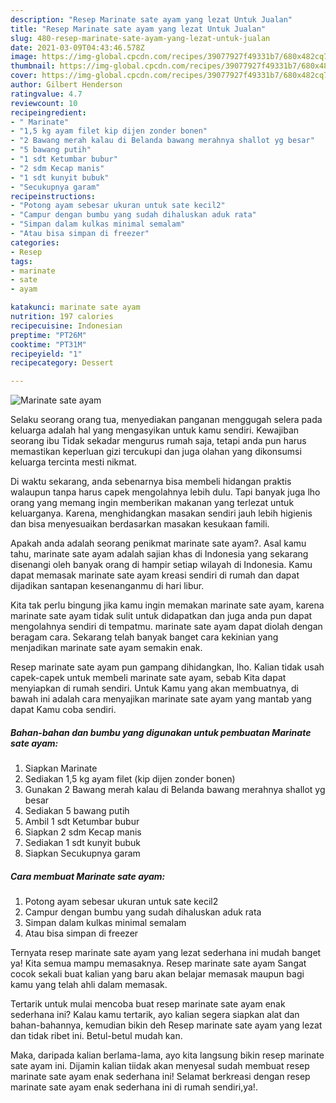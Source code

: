 ```yaml
---
description: "Resep Marinate sate ayam yang lezat Untuk Jualan"
title: "Resep Marinate sate ayam yang lezat Untuk Jualan"
slug: 480-resep-marinate-sate-ayam-yang-lezat-untuk-jualan
date: 2021-03-09T04:43:46.578Z
image: https://img-global.cpcdn.com/recipes/39077927f49331b7/680x482cq70/marinate-sate-ayam-foto-resep-utama.jpg
thumbnail: https://img-global.cpcdn.com/recipes/39077927f49331b7/680x482cq70/marinate-sate-ayam-foto-resep-utama.jpg
cover: https://img-global.cpcdn.com/recipes/39077927f49331b7/680x482cq70/marinate-sate-ayam-foto-resep-utama.jpg
author: Gilbert Henderson
ratingvalue: 4.7
reviewcount: 10
recipeingredient:
- " Marinate"
- "1,5 kg ayam filet kip dijen zonder bonen"
- "2 Bawang merah kalau di Belanda bawang merahnya shallot yg besar"
- "5 bawang putih"
- "1 sdt Ketumbar bubur"
- "2 sdm Kecap manis"
- "1 sdt kunyit bubuk"
- "Secukupnya garam"
recipeinstructions:
- "Potong ayam sebesar ukuran untuk sate kecil2"
- "Campur dengan bumbu yang sudah dihaluskan aduk rata"
- "Simpan dalam kulkas minimal semalam"
- "Atau bisa simpan di freezer"
categories:
- Resep
tags:
- marinate
- sate
- ayam

katakunci: marinate sate ayam 
nutrition: 197 calories
recipecuisine: Indonesian
preptime: "PT26M"
cooktime: "PT31M"
recipeyield: "1"
recipecategory: Dessert

---
```



![Marinate sate ayam](https://img-global.cpcdn.com/recipes/39077927f49331b7/680x482cq70/marinate-sate-ayam-foto-resep-utama.jpg)

Selaku seorang orang tua, menyediakan panganan menggugah selera pada keluarga adalah hal yang mengasyikan untuk kamu sendiri. Kewajiban seorang ibu Tidak sekadar mengurus rumah saja, tetapi anda pun harus memastikan keperluan gizi tercukupi dan juga olahan yang dikonsumsi keluarga tercinta mesti nikmat.

Di waktu  sekarang, anda sebenarnya bisa membeli hidangan praktis walaupun tanpa harus capek mengolahnya lebih dulu. Tapi banyak juga lho orang yang memang ingin memberikan makanan yang terlezat untuk keluarganya. Karena, menghidangkan masakan sendiri jauh lebih higienis dan bisa menyesuaikan berdasarkan masakan kesukaan famili. 



Apakah anda adalah seorang penikmat marinate sate ayam?. Asal kamu tahu, marinate sate ayam adalah sajian khas di Indonesia yang sekarang disenangi oleh banyak orang di hampir setiap wilayah di Indonesia. Kamu dapat memasak marinate sate ayam kreasi sendiri di rumah dan dapat dijadikan santapan kesenanganmu di hari libur.

Kita tak perlu bingung jika kamu ingin memakan marinate sate ayam, karena marinate sate ayam tidak sulit untuk didapatkan dan juga anda pun dapat mengolahnya sendiri di tempatmu. marinate sate ayam dapat diolah dengan beragam cara. Sekarang telah banyak banget cara kekinian yang menjadikan marinate sate ayam semakin enak.

Resep marinate sate ayam pun gampang dihidangkan, lho. Kalian tidak usah capek-capek untuk membeli marinate sate ayam, sebab Kita dapat menyiapkan di rumah sendiri. Untuk Kamu yang akan membuatnya, di bawah ini adalah cara menyajikan marinate sate ayam yang mantab yang dapat Kamu coba sendiri.

<!--inarticleads1-->

##### Bahan-bahan dan bumbu yang digunakan untuk pembuatan Marinate sate ayam:

1. Siapkan  Marinate
1. Sediakan 1,5 kg ayam filet (kip dijen zonder bonen)
1. Gunakan 2 Bawang merah kalau di Belanda bawang merahnya shallot yg besar
1. Sediakan 5 bawang putih
1. Ambil 1 sdt Ketumbar bubur
1. Siapkan 2 sdm Kecap manis
1. Sediakan 1 sdt kunyit bubuk
1. Siapkan Secukupnya garam




<!--inarticleads2-->

##### Cara membuat Marinate sate ayam:

1. Potong ayam sebesar ukuran untuk sate kecil2
1. Campur dengan bumbu yang sudah dihaluskan aduk rata
1. Simpan dalam kulkas minimal semalam
1. Atau bisa simpan di freezer




Ternyata resep marinate sate ayam yang lezat sederhana ini mudah banget ya! Kita semua mampu memasaknya. Resep marinate sate ayam Sangat cocok sekali buat kalian yang baru akan belajar memasak maupun bagi kamu yang telah ahli dalam memasak.

Tertarik untuk mulai mencoba buat resep marinate sate ayam enak sederhana ini? Kalau kamu tertarik, ayo kalian segera siapkan alat dan bahan-bahannya, kemudian bikin deh Resep marinate sate ayam yang lezat dan tidak ribet ini. Betul-betul mudah kan. 

Maka, daripada kalian berlama-lama, ayo kita langsung bikin resep marinate sate ayam ini. Dijamin kalian tiidak akan menyesal sudah membuat resep marinate sate ayam enak sederhana ini! Selamat berkreasi dengan resep marinate sate ayam enak sederhana ini di rumah sendiri,ya!.


